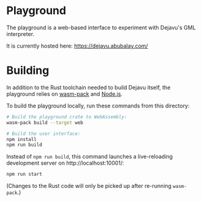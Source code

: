 # Playground

The playground is a web-based interface to experiment with Dejavu's GML interpreter.

It is currently hosted here: https://dejavu.abubalay.com/

# Building

In addition to the Rust toolchain needed to build Dejavu itself, the playground relies on [wasm-pack] and [Node.js].

[wasm-pack]: https://rustwasm.github.io/wasm-pack/
[node.js]: https://nodejs.org/

To build the playground locally, run these commands from this directory:

```bash
# Build the playground crate to WebAssembly:
wasm-pack build --target web

# Build the user interface:
npm install
npm run build
```

Instead of `npm run build`, this command launches a live-reloading development server on http://localhost:10001/:

```bash
npm run start
```

(Changes to the Rust code will only be picked up after re-running `wasm-pack`.)
